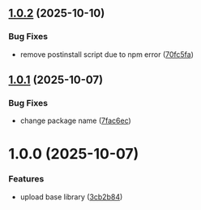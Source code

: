 ## [1.0.2](https://github.com/neg4n/neg4n-github-badges/compare/v1.0.1...v1.0.2) (2025-10-10)


### Bug Fixes

* remove postinstall script due to npm error ([70fc5fa](https://github.com/neg4n/neg4n-github-badges/commit/70fc5faefe4cb2a95d57e1f33c01f67e1bb65421))

## [1.0.1](https://github.com/neg4n/neg4n-github-badges/compare/v1.0.0...v1.0.1) (2025-10-07)


### Bug Fixes

* change package name ([7fac6ec](https://github.com/neg4n/neg4n-github-badges/commit/7fac6ece4f5b962e0b1a16ce6bb01ad523335483))

# 1.0.0 (2025-10-07)


### Features

* upload base library ([3cb2b84](https://github.com/neg4n/neg4n-github-badges/commit/3cb2b8441a357ba8bf7105096a7877425336ca6f))
